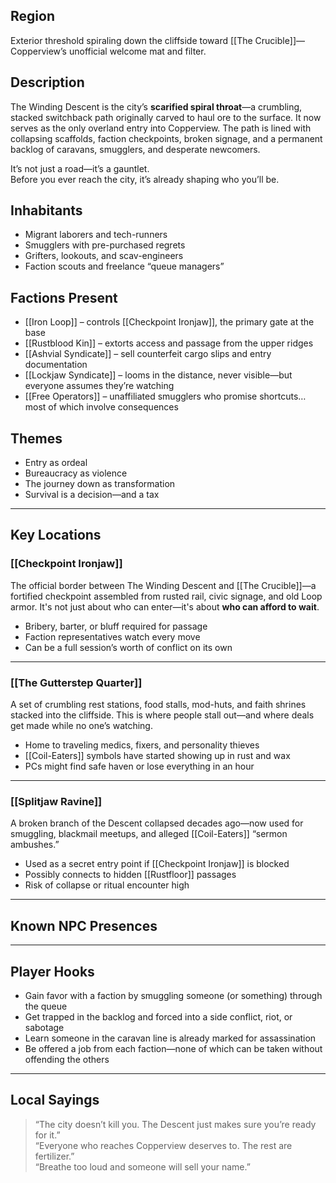 ## Region  
Exterior threshold spiraling down the cliffside toward [[The Crucible]]—Copperview’s unofficial welcome mat and filter.

## Description  
The Winding Descent is the city’s **scarified spiral throat**—a crumbling, stacked switchback path originally carved to haul ore to the surface. It now serves as the only overland entry into Copperview. The path is lined with collapsing scaffolds, faction checkpoints, broken signage, and a permanent backlog of caravans, smugglers, and desperate newcomers.  

It’s not just a road—it’s a gauntlet.  
Before you ever reach the city, it’s already shaping who you’ll be.

## Inhabitants  
- Migrant laborers and tech-runners  
- Smugglers with pre-purchased regrets  
- Grifters, lookouts, and scav-engineers  
- Faction scouts and freelance “queue managers”

## Factions Present  
- [[Iron Loop]] – controls [[Checkpoint Ironjaw]], the primary gate at the base  
- [[Rustblood Kin]] – extorts access and passage from the upper ridges  
- [[Ashvial Syndicate]] – sell counterfeit cargo slips and entry documentation  
- [[Lockjaw Syndicate]] – looms in the distance, never visible—but everyone assumes they’re watching  
- [[Free Operators]] – unaffiliated smugglers who promise shortcuts… most of which involve consequences

## Themes  
- Entry as ordeal  
- Bureaucracy as violence  
- The journey down as transformation  
- Survival is a decision—and a tax

---

## Key Locations

### [[Checkpoint Ironjaw]]  
The official border between The Winding Descent and [[The Crucible]]—a fortified checkpoint assembled from rusted rail, civic signage, and old Loop armor. It's not just about who can enter—it's about **who can afford to wait**.

- Bribery, barter, or bluff required for passage  
- Faction representatives watch every move  
- Can be a full session’s worth of conflict on its own

---

### [[The Gutterstep Quarter]]  
A set of crumbling rest stations, food stalls, mod-huts, and faith shrines stacked into the cliffside. This is where people stall out—and where deals get made while no one’s watching.

- Home to traveling medics, fixers, and personality thieves  
- [[Coil-Eaters]] symbols have started showing up in rust and wax  
- PCs might find safe haven or lose everything in an hour

---

### [[Splitjaw Ravine]]  
A broken branch of the Descent collapsed decades ago—now used for smuggling, blackmail meetups, and alleged [[Coil-Eaters]] “sermon ambushes.”

- Used as a secret entry point if [[Checkpoint Ironjaw]] is blocked  
- Possibly connects to hidden [[Rustfloor]] passages  
- Risk of collapse or ritual encounter high

---

## Known NPC Presences  


---

## Player Hooks  
- Gain favor with a faction by smuggling someone (or something) through the queue  
- Get trapped in the backlog and forced into a side conflict, riot, or sabotage  
- Learn someone in the caravan line is already marked for assassination  
- Be offered a job from each faction—none of which can be taken without offending the others

---

## Local Sayings  
> “The city doesn’t kill you. The Descent just makes sure you’re ready for it.”  
> “Everyone who reaches Copperview deserves to. The rest are fertilizer.”  
> “Breathe too loud and someone will sell your name.”
